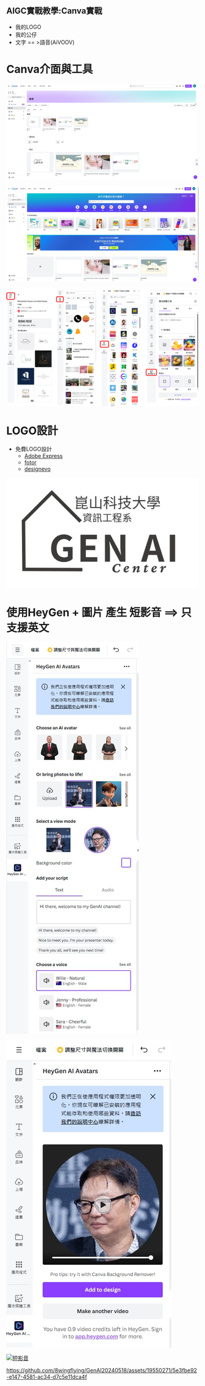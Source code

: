 ## AIGC實戰教學:Canva實戰


- 我的LOGO
- 我的公仔
- 文字 == >語音(AiVOOV)

# Canva介面與工具
![CANVA.JPG](../pics/CANVA.JPG)

![CANVA_1.JPG](../pics/CANVA_1.JPG)

![canva_tools.png](../pics/canva_tools.png)

# LOGO設計
- 免費LOGO設計
  - [Adobe Express](https://www.adobe.com/tw/express/create/logo)
  - [fotor](https://www.fotor.com/tw/design/logo/)
  - [designevo](https://www.designevo.com/tw/)

![LOGO.JPG](../pics/LOGO.JPG)
# 使用HeyGen + 圖片 產生 短影音 ==> 只支援英文
![HeyGen_1.JPG](../pics/HeyGen_1.JPG)

![HeyGen_2.JPG](../pics/HeyGen_2.JPG)

[![短影音](https://youtu.be/yiJgTw8m5hg)](https://youtu.be/yiJgTw8m5hg)



https://github.com/8wingflying/GenAI20240518/assets/19550271/5e3fbe92-e147-4581-ac34-d7c5e11dca4f


